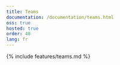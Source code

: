 ```yaml
---
title: Teams
documentation: /documentation/teams.html
oss: true
hosted: true
order: 40
lang: fr
---
```


{% include features/teams.md %}
